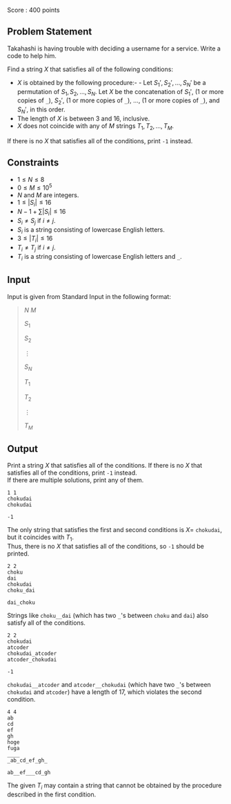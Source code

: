 Score : $400$ points

## Problem Statement

Takahashi is having trouble with deciding a username for a service.  Write a code to help him.

Find a string $X$ that satisfies all of the following conditions:

- $X$ is obtained by the following procedure:-   - Let $S_1', S_2', \ldots,S_N'$ be a permutation of $S_1, S_2, \ldots,S_N$.  Let $X$ be the concatenation of $S_1'$, ($1$ or more copies of `_`), $S_2'$, ($1$ or more copies of `_`), $\ldots$, ($1$ or more copies of `_`), and $S_N'$, in this order.
- The length of $X$ is between $3$ and $16$, inclusive.
- $X$ does not coincide with any of $M$ strings $T_1,T_2,\ldots,T_M$.

If there is no $X$ that satisfies all of the conditions, print `-1` instead.

## Constraints

- $1 \leq N \leq 8$
- $0 \leq M \leq 10^5$
- $N$ and $M$ are integers.
- $1 \leq |S_i| \leq 16$
- $N-1+\sum{|S_i|} \leq 16$
- $S_i \neq S_j$ if $i \neq j$.
- $S_i$ is a string consisting of lowercase English letters.
- $3 \leq |T_i| \leq 16$
- $T_i \neq T_j$ if $i \neq j$.
- $T_i$ is a string consisting of lowercase English letters and `_`.

## Input

Input is given from Standard Input in the following format:

> $N$ $M$
> 
> $S_1$
> 
> $S_2$
> 
> $\vdots$
> 
> $S_N$
> 
> $T_1$
> 
> $T_2$
> 
> $\vdots$
> 
> $T_M$

## Output

Print a string $X$ that satisfies all of the conditions.  If there is no $X$ that satisfies all of the conditions, print `-1` instead.<br>
If there are multiple solutions, print any of them.

```input1
1 1
chokudai
chokudai
```

```output1
-1
```

The only string that satisfies the first and second conditions is $X=$ `chokudai`, but it coincides with $T_1$.<br>
Thus, there is no $X$ that satisfies all of the conditions, so `-1` should be printed.

```input2
2 2
choku
dai
chokudai
choku_dai
```

```output2
dai_choku
```

Strings like `choku__dai` (which has two `_`'s between `choku` and `dai`) also satisfy all of the conditions.

```input3
2 2
chokudai
atcoder
chokudai_atcoder
atcoder_chokudai
```

```output3
-1
```

`chokudai__atcoder` and `atcoder__chokudai` (which have two `_`'s between `chokudai` and `atcoder`) have a length of $17$, which violates the second condition.

```input4
4 4
ab
cd
ef
gh
hoge
fuga
____
_ab_cd_ef_gh_
```

```output4
ab__ef___cd_gh
```

The given $T_i$ may contain a string that cannot be obtained by the procedure described in the first condition.